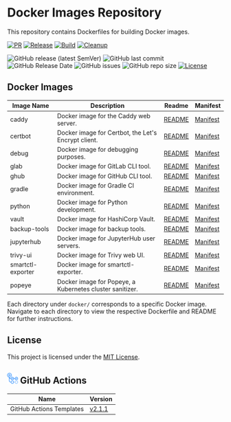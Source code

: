 # Docker Images Repository
This repository contains Dockerfiles for building Docker images.

[![PR](https://github.com/obervinov/images/actions/workflows/pr.yaml/badge.svg?branch=main&event=pull_request)](https://github.com/obervinov/images/actions/workflows/pr.yaml)
[![Release](https://github.com/obervinov/images/actions/workflows/release.yaml/badge.svg)](https://github.com/obervinov/images/actions/workflows/release.yaml)
[![Build](https://github.com/obervinov/images/actions/workflows/build.yaml/badge.svg)](https://github.com/obervinov/images/actions/workflows/build.yaml)
[![Cleanup](https://github.com/obervinov/images/actions/workflows/cleanup.yaml/badge.svg)](https://github.com/obervinov/images/actions/workflows/cleanup.yaml)

![GitHub release (latest SemVer)](https://img.shields.io/github/v/release/obervinov/images?style=for-the-badge)
![GitHub last commit](https://img.shields.io/github/last-commit/obervinov/images?style=for-the-badge)
![GitHub Release Date](https://img.shields.io/github/release-date/obervinov/images?style=for-the-badge)
![GitHub issues](https://img.shields.io/github/issues/obervinov/images?style=for-the-badge)
![GitHub repo size](https://img.shields.io/github/repo-size/obervinov/images?style=for-the-badge)
[![License](https://img.shields.io/badge/license-MIT-green.svg?style=for-the-badge)](https://opensource.org/licenses/MIT)

## Docker Images

| Image Name    | Description                                         | Readme                                  | Manifest                                   |
|---------------|-----------------------------------------------------|-----------------------------------------|--------------------------------------------|
| caddy         | Docker image for the Caddy web server.              | [README](docker/caddy/README.md)        | [Manifest](docker/caddy/Dockerfile)        |
| certbot       | Docker image for Certbot, the Let's Encrypt client. | [README](docker/certbot/README.md)      | [Manifest](docker/certbot/Dockerfile)      |
| debug         | Docker image for debugging purposes.                | [README](docker/debug/README.md)        | [Manifest](docker/debug/Dockerfile)        |
| glab          | Docker image for GitLab CLI tool.                   | [README](docker/glab/README.md)         | [Manifest](docker/glab/Dockerfile)         |
| ghub          | Docker image for GitHub CLI tool.                   | [README](docker/ghub/README.md)         | [Manifest](docker/ghub/Dockerfile)         |
| gradle        | Docker image for Gradle CI environment.             | [README](docker/gradle/README.md)       | [Manifest](docker/gradle/Dockerfile)       |
| python        | Docker image for Python development.                | [README](docker/python/README.md)       | [Manifest](docker/python/Dockerfile)       |
| vault         | Docker image for HashiCorp Vault.                   | [README](docker/vault/README.md)        | [Manifest](docker/vault/Dockerfile)        |
| backup-tools  | Docker image for backup tools.                      | [README](docker/backup-tools/README.md) | [Manifest](docker/backup-tools/Dockerfile) |
| jupyterhub    | Docker image for JupyterHub user servers.           | [README](docker/jupyterhub/README.md)   | [Manifest](docker/jupyterhub/Dockerfile)   |
| trivy-ui     | Docker image for Trivy web UI.                      | [README](docker/trivy-ui/README.md)     | [Manifest](docker/trivy-ui/Dockerfile)     |
| smartctl-exporter | Docker image for smartctl-exporter.               | [README](docker/smartctl-exporter/README.md) | [Manifest](docker/smartctl-exporter/Dockerfile) |
| popeye        | Docker image for Popeye, a Kubernetes cluster sanitizer. | [README](docker/popeye/README.md)       | [Manifest](docker/popeye/Dockerfile)       |

Each directory under `docker/` corresponds to a specific Docker image. Navigate to each directory to view the respective Dockerfile and README for further instructions.

## License

This project is licensed under the [MIT License](LICENSE).

## <img src="https://github.com/obervinov/_templates/blob/v1.0.5/icons/github-actions.png" width="25" title="github-actions"> GitHub Actions
| Name  | Version |
| ------------------------ | ----------- |
| GitHub Actions Templates | [v2.1.1](https://github.com/obervinov/_templates/tree/v2.1.1) |